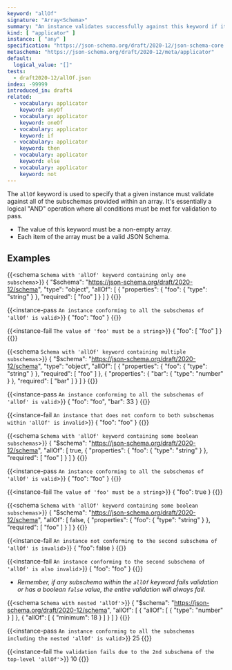 ```yaml
---
keyword: "allOf"
signature: "Array<Schema>"
summary: "An instance validates successfully against this keyword if it validates successfully against all schemas defined by this keyword's value."
kind: [ "applicator" ]
instance: [ "any" ]
specification: "https://json-schema.org/draft/2020-12/json-schema-core.html#section-10.2.1.1"
metaschema: "https://json-schema.org/draft/2020-12/meta/applicator"
default:
  logical_value: "[]"
tests:
  - draft2020-12/allOf.json
index: -99999
introduced_in: draft4
related:
  - vocabulary: applicator
    keyword: anyOf
  - vocabulary: applicator
    keyword: oneOf
  - vocabulary: applicator
    keyword: if
  - vocabulary: applicator
    keyword: then
  - vocabulary: applicator
    keyword: else
  - vocabulary: applicator
    keyword: not
---
```


The `allOf` keyword is used to specify that a given instance must validate against all of the subschemas provided within an array. It's essentially a logical "AND" operation where all conditions must be met for validation to pass.

* The value of this keyword must be a non-empty array.
* Each item of the array must be a valid JSON Schema.

## Examples

{{<schema `Schema with 'allOf' keyword containing only one subschema`>}}
{
  "$schema": "https://json-schema.org/draft/2020-12/schema",
  "type": "object",
  "allOf": [
    {
      "properties": {
        "foo": { "type": "string" }
      },
      "required": [ "foo" ]
    }
  ]
}
{{</schema>}}

{{<instance-pass `An instance conforming to all the subschemas of 'allOf' is valid`>}}
{ "foo": "foo" }
{{</instance-pass>}}

{{<instance-fail `The value of 'foo' must be a string`>}}
{ "foo": [ "foo" ] }
{{</instance-fail>}}

{{<schema `Schema with 'allOf' keyword containing multiple subschemas`>}}
{
  "$schema": "https://json-schema.org/draft/2020-12/schema",
  "type": "object",
  "allOf": [
    {
      "properties": {
        "foo": { "type": "string" }
      },
      "required": [ "foo" ]
    },
    {
      "properties": {
        "bar": { "type": "number" }
      },
      "required": [ "bar" ]
    }
  ]
}
{{</schema>}}

{{<instance-pass `An instance conforming to all the subschemas of 'allOf' is valid`>}}
{ "foo": "foo", "bar": 33 }
{{</instance-pass>}}

{{<instance-fail `An instance that does not conform to both subschemas within 'allOf' is invalid`>}}
{ "foo": "foo" }
{{</instance-fail>}}

{{<schema `Schema with 'allOf' keyword containing some boolean subschemas`>}}
{
  "$schema": "https://json-schema.org/draft/2020-12/schema",
  "allOf": [
    true,
    {
      "properties": {
        "foo": { "type": "string" }
      },
      "required": [ "foo" ]
    }
  ]
}
{{</schema>}}

{{<instance-pass `An instance conforming to all the subschemas of 'allOf' is valid`>}}
{ "foo": "foo" }
{{</instance-pass>}}

{{<instance-fail `The value of 'foo' must be a string`>}}
{ "foo": true }
{{</instance-fail>}}

{{<schema `Schema with 'allOf' keyword containing some boolean subschemas`>}}
{
  "$schema": "https://json-schema.org/draft/2020-12/schema",
  "allOf": [
    false,
    {
      "properties": {
        "foo": { "type": "string" }
      },
      "required": [ "foo" ]
    }
  ]
}
{{</schema>}}

{{<instance-fail `An instance not conforming to the second subschema of 'allOf' is invalid`>}}
{ "foo": false }
{{</instance-fail>}}

{{<instance-fail `An instance conforming to the second subschema of 'allOf' is also invalid`>}}
{ "foo": "foo" }
{{</instance-fail>}}
* _Remember, if any subschema within the `allOf` keyword fails validation or has a boolean `false` value, the entire validation will always fail._

{{<schema `Schema with nested 'allOf'`>}}
{
  "$schema": "https://json-schema.org/draft/2020-12/schema",
  "allOf": [
    {
      "allOf": [
        { "type": "number" }
      ]
    },
    {
      "allOf": [
        { "minimum": 18 }
      ]
    }
  ]
}
{{</schema>}}

{{<instance-pass `An instance conforming to all the subschemas including the nested 'allOf' is valid`>}}
25
{{</instance-pass>}}

{{<instance-fail `The validation fails due to the 2nd subschema of the top-level 'allOf'`>}}
10
{{</instance-fail>}}
